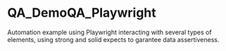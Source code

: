 # QA_DemoQA_Playwright
Automation example using Playwright interacting with several types of elements, using strong and solid expects to garantee data assertiveness.

